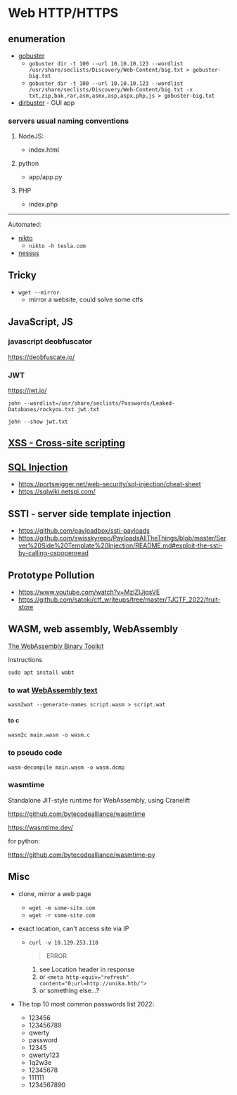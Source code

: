 # Web HTTP/HTTPS

## enumeration

- [gobuster](https://github.com/OJ/gobuster)
  - `gobuster dir -t 100 --url 10.10.10.123 --wordlist /usr/share/seclists/Discovery/Web-Content/big.txt > gobuster-big.txt`
  - `gobuster dir -t 100 --url 10.10.10.123 --wordlist /usr/share/seclists/Discovery/Web-Content/big.txt -x txt,zip,bak,rar,asm,asmx,asp,aspx,php,js > gobuster-big.txt`
- [dirbuster](https://aur.archlinux.org/packages/dirbuster) - GUI app

### servers usual naming conventions

1. NodeJS:

   - index.html

2. python

   - app/app.py

3. PHP
   - index.php

---

Automated:

- [nikto](https://github.com/sullo/nikto)
  - `nikto -h tesla.com`
- [nessus](https://www.tenable.com/products/nessus)

## Tricky

- `wget --mirror`
  - mirror a website, could solve some ctfs

## JavaScript, JS

### javascript deobfuscator

https://deobfuscate.io/

### JWT

https://jwt.io/

`john --wordlist=/usr/share/seclists/Passwords/Leaked-Databases/rockyou.txt jwt.txt`

`john --show jwt.txt`

## [XSS - Cross-site scripting](./XSS.md)

## [SQL Injection](./SQLi.md)

- https://portswigger.net/web-security/sql-injection/cheat-sheet
- https://sqlwiki.netspi.com/

## SSTI - server side template injection

- https://github.com/payloadbox/ssti-payloads
- https://github.com/swisskyrepo/PayloadsAllTheThings/blob/master/Server%20Side%20Template%20Injection/README.md#exploit-the-ssti-by-calling-ospopenread

## Prototype Pollution

- https://www.youtube.com/watch?v=MzlZIJjqsVE
- https://github.com/satoki/ctf_writeups/tree/master/TJCTF_2022/fruit-store

## WASM, web assembly, WebAssembly

[The WebAssembly Binary Toolkit](https://github.com/WebAssembly/wabt)

Instructions

`sudo apt install wabt`

### to wat [WebAssembly text](https://developer.mozilla.org/en-US/docs/WebAssembly/Understanding_the_text_format)

`wasm2wat --generate-names script.wasm > script.wat`

#### to c

`wasm2c main.wasm -o wasm.c`

### to pseudo code

`wasm-decompile main.wasm -o wasm.dcmp`

### wasmtime

Standalone JIT-style runtime for WebAssembly, using Cranelift

https://github.com/bytecodealliance/wasmtime

https://wasmtime.dev/

for python:

https://github.com/bytecodealliance/wasmtime-py

## Misc

- clone, mirror a web page

  - `wget -m some-site.com`
  - `wget -r some-site.com`

- exact location, can't access site via IP

  - `curl -v 10.129.253.118`

    > ERROR

    1. see Location header in response
    2. or `<meta http-equiv="refresh" content="0;url=http://unika.htb/">`
    3. or something else...?

- The top 10 most common passwords list 2022:

  - 123456
  - 123456789
  - qwerty
  - password
  - 12345
  - qwerty123
  - 1q2w3e
  - 12345678
  - 111111
  - 1234567890
